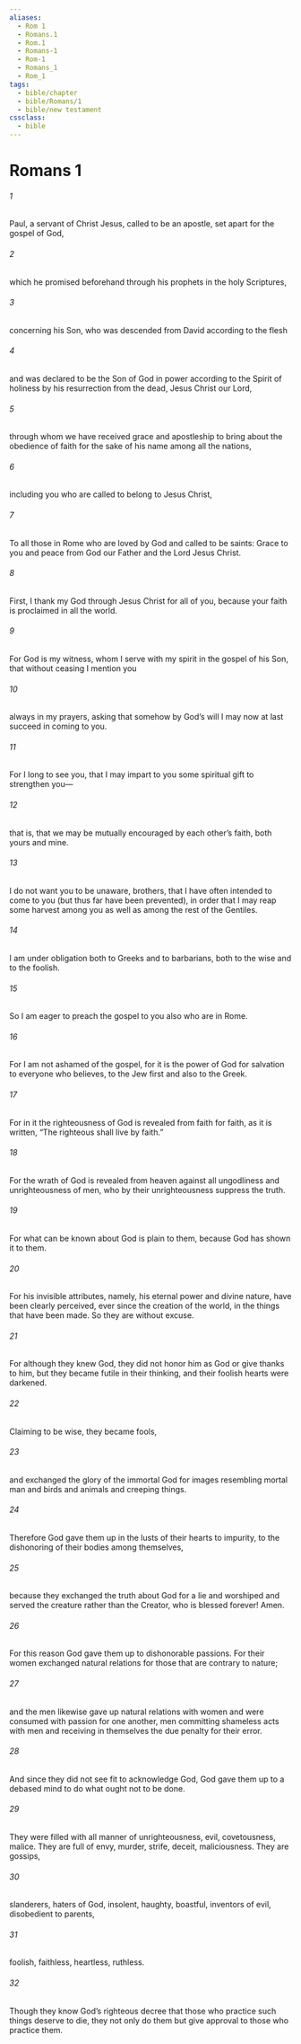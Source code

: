 ```yaml
---
aliases:
  - Rom 1
  - Romans.1
  - Rom.1
  - Romans-1
  - Rom-1
  - Romans_1
  - Rom_1
tags:
  - bible/chapter
  - bible/Romans/1
  - bible/new testament
cssclass:
  - bible
---
```


# Romans 1

###### 1
Paul, a servant of Christ Jesus, called to be an apostle, set apart for the gospel of God,
###### 2
which he promised beforehand through his prophets in the holy Scriptures,
###### 3
concerning his Son, who was descended from David according to the flesh
###### 4
and was declared to be the Son of God in power according to the Spirit of holiness by his resurrection from the dead, Jesus Christ our Lord,
###### 5
through whom we have received grace and apostleship to bring about the obedience of faith for the sake of his name among all the nations,
###### 6
including you who are called to belong to Jesus Christ,
###### 7
To all those in Rome who are loved by God and called to be saints: Grace to you and peace from God our Father and the Lord Jesus Christ.
###### 8
First, I thank my God through Jesus Christ for all of you, because your faith is proclaimed in all the world.
###### 9
For God is my witness, whom I serve with my spirit in the gospel of his Son, that without ceasing I mention you
###### 10
always in my prayers, asking that somehow by God’s will I may now at last succeed in coming to you.
###### 11
For I long to see you, that I may impart to you some spiritual gift to strengthen you—
###### 12
that is, that we may be mutually encouraged by each other’s faith, both yours and mine.
###### 13
I do not want you to be unaware, brothers, that I have often intended to come to you (but thus far have been prevented), in order that I may reap some harvest among you as well as among the rest of the Gentiles.
###### 14
I am under obligation both to Greeks and to barbarians, both to the wise and to the foolish.
###### 15
So I am eager to preach the gospel to you also who are in Rome.
###### 16
For I am not ashamed of the gospel, for it is the power of God for salvation to everyone who believes, to the Jew first and also to the Greek.
###### 17
For in it the righteousness of God is revealed from faith for faith, as it is written, “The righteous shall live by faith.”
###### 18
For the wrath of God is revealed from heaven against all ungodliness and unrighteousness of men, who by their unrighteousness suppress the truth.
###### 19
For what can be known about God is plain to them, because God has shown it to them.
###### 20
For his invisible attributes, namely, his eternal power and divine nature, have been clearly perceived, ever since the creation of the world, in the things that have been made. So they are without excuse.
###### 21
For although they knew God, they did not honor him as God or give thanks to him, but they became futile in their thinking, and their foolish hearts were darkened.
###### 22
Claiming to be wise, they became fools,
###### 23
and exchanged the glory of the immortal God for images resembling mortal man and birds and animals and creeping things.
###### 24
Therefore God gave them up in the lusts of their hearts to impurity, to the dishonoring of their bodies among themselves,
###### 25
because they exchanged the truth about God for a lie and worshiped and served the creature rather than the Creator, who is blessed forever! Amen.
###### 26
For this reason God gave them up to dishonorable passions. For their women exchanged natural relations for those that are contrary to nature;
###### 27
and the men likewise gave up natural relations with women and were consumed with passion for one another, men committing shameless acts with men and receiving in themselves the due penalty for their error.
###### 28
And since they did not see fit to acknowledge God, God gave them up to a debased mind to do what ought not to be done.
###### 29
They were filled with all manner of unrighteousness, evil, covetousness, malice. They are full of envy, murder, strife, deceit, maliciousness. They are gossips,
###### 30
slanderers, haters of God, insolent, haughty, boastful, inventors of evil, disobedient to parents,
###### 31
foolish, faithless, heartless, ruthless.
###### 32
Though they know God’s righteous decree that those who practice such things deserve to die, they not only do them but give approval to those who practice them.


